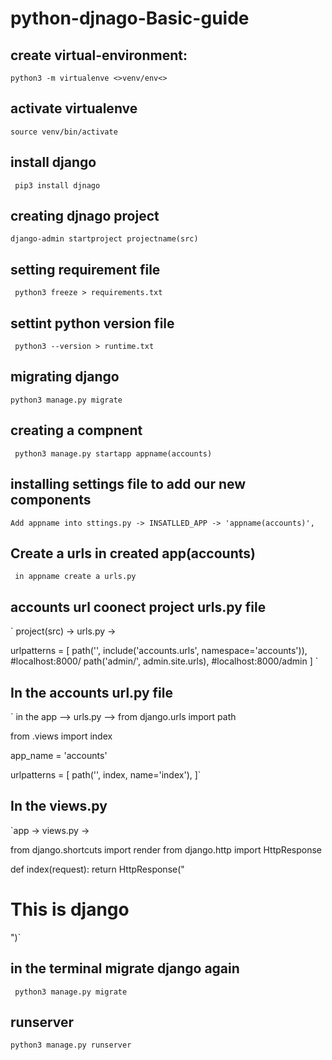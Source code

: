 # python-djnago-Basic-guide

## create virtual-environment:
`python3 -m virtualenve <>venv/env<>`

## activate virtualenve
  `source venv/bin/activate`
 
## install django 
 ` pip3 install djnago`

## creating djnago project
`django-admin startproject projectname(src)`
  
## setting requirement file
 ` python3 freeze > requirements.txt`
  
## settint python version file
 ` python3 --version > runtime.txt`

## migrating django
 `python3 manage.py migrate`
  
## creating a compnent
  ` python3 manage.py startapp appname(accounts)`
 
## installing settings file to add our new components
`Add appname into sttings.py -> INSATLLED_APP -> 'appname(accounts)',`
  
## Create a urls in created app(accounts)
  ` in appname create a urls.py`

## accounts url coonect project urls.py file
  ` project(src) -> urls.py ->
   
   urlpatterns = [
    path('', include('accounts.urls', namespace='accounts')), #localhost:8000/
    path('admin/', admin.site.urls), #localhost:8000/admin
    ] `

## In the accounts url.py file
   ` in the app --> urls.py --> from django.urls import path

from .views import index

app_name = 'accounts'

urlpatterns = [
    path('', index, name='index'),
]`

## In the views.py
 `app -> views.py -> 
  
  from django.shortcuts import render
from django.http import HttpResponse

def index(request):
    return HttpResponse("<h1>This is django</h1>")`
    
## in the terminal migrate django again
   ` python3 manage.py migrate`

## runserver
   `python3 manage.py runserver`
